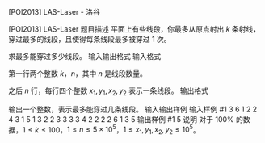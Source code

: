 



[POI2013] LAS-Laser - 洛谷














[POI2013] LAS-Laser
题目描述
平面上有些线段，你最多从原点射出 $k$ 条射线，穿过最多的线段，且使得每条线段最多被穿过 $1$ 次。

求最多能穿过多少线段。
输入输出格式
输入格式

第一行两个整数 $k$，$n$，其中 $n$ 是线段数量。  

之后 $n$ 行，每行四个整数 $x_1,y_1,x_2,y_2$ 表示一条线段。
输出格式

输出一个整数，表示最多能穿过几条线段。
输入输出样例
输入样例 #1
3 6
1 2 2 4
3 1 5 1
3 2 2 3
3 3 3 4
2 2 2 2
6 1 3 5
输出样例 #1
5
说明
对于 $100\%$ 的数据，$1 \leq k\le100$，$1 \leq n\le5\times10^5$，$1 \leq x_1, y_1, x_2, y_2 \leq 10^5$。






